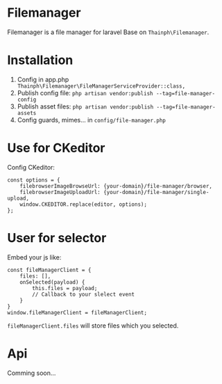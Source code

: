 # Filemanager

Filemanager is a file manager for laravel Base on `Thainph\Filemanager`.

# Installation

1. Config in app.php ` Thainph\Filemanager\FileManagerServiceProvider::class,`
2. Publish config file: `php artisan vendor:publish --tag=file-manager-config`
3. Publish asset files: `php artisan vendor:publish --tag=file-manager-assets`
4. Config guards, mimes... in `config/file-manager.php`

# Use for CKeditor
Config CKeditor:
```
const options = {
    filebrowserImageBrowseUrl: {your-domain}/file-manager/browser,
    filebrowserImageUploadUrl: {your-domain}/file-manager/single-upload,
    window.CKEDITOR.replace(editor, options);
};
```
# User for selector

Embed your js like:

```
const fileManagerClient = {
    files: [],
    onSelected(payload) {
        this.files = payload;
        // Callback to your slelect event
    }
}
window.fileManagerClient = fileManagerClient;

```

`fileManagerClient.files` will store files which you selected.

# Api
Comming soon...
